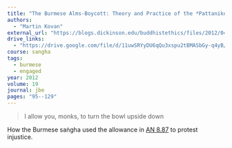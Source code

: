 ```yaml
---
title: "The Burmese Alms-Boycott: Theory and Practice of the *Pattanikujjana* in Buddhist Non-Violent Resistance"
authors:
  - "Martin Kovan"
external_url: "https://blogs.dickinson.edu/buddhistethics/files/2012/04/Kovan-Burmese-Alms-Boycott.pdf"
drive_links:
  - "https://drive.google.com/file/d/11uwSRYyDU6qQu3xspu2tBMASbGy-q4yB/view?usp=drivesdk"
course: sangha
tags:
  - burmese
  - engaged
year: 2012
volume: 19
journal: jbe
pages: "95--129"
---
```


>  I allow you, monks, to turn the bowl upside down

How the Burmese saṅgha used the allowance in [AN 8.87](/content/canon/an8.87) to protest injustice.
